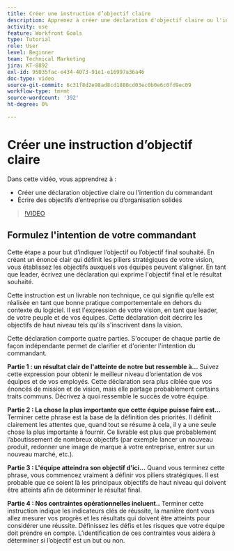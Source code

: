 ```yaml
---
title: Créer une instruction d’objectif claire
description: Apprenez à créer une déclaration d'objectif claire ou l'intention du commandant et à définir des objectifs solides pour l'entreprise ou l'organisation.
activity: use
feature: Workfront Goals
type: Tutorial
role: User
level: Beginner
team: Technical Marketing
jira: KT-8892
exl-id: 95035fac-e434-4073-91e1-e16997a36a46
doc-type: video
source-git-commit: 6c31f8d2e98ad8cd1880cd03ec0b0e6c0fd9ec09
workflow-type: tm+mt
source-wordcount: '392'
ht-degree: 0%

---
```


# Créer une instruction d’objectif claire

Dans cette vidéo, vous apprendrez à :

* Créer une déclaration objective claire ou l&#39;intention du commandant
* Écrire des objectifs d’entreprise ou d’organisation solides

>[!VIDEO](https://video.tv.adobe.com/v/335186/?quality=12&learn=on)

<!--
Your turn graphic
-->

## Formulez l&#39;intention de votre commandant

Cette étape a pour but d’indiquer l’objectif ou l’objectif final souhaité. En créant un énoncé clair qui définit les piliers stratégiques de votre vision, vous établissez les objectifs auxquels vos équipes peuvent s’aligner. En tant que leader, écrivez une déclaration qui exprime l&#39;objectif final et le résultat souhaité.

Cette instruction est un livrable non technique, ce qui signifie qu’elle est réalisée en tant que bonne pratique comportementale en dehors du contexte du logiciel. Il est l&#39;expression de votre vision, en tant que leader, de votre peuple et de vos équipes. Cette déclaration doit décrire les objectifs de haut niveau tels qu&#39;ils s&#39;inscrivent dans la vision.

Cette déclaration comporte quatre parties. S&#39;occuper de chaque partie de façon indépendante permet de clarifier et d&#39;orienter l&#39;intention du commandant.

**Partie 1 : un résultat clair de l&#39;atteinte de notre but ressemble à...**
Suivez cette expression pour obtenir le meilleur niveau d’orientation de vos équipes et de vos employés. Cette déclaration sera plus ciblée que vos énoncés de mission et de vision, mais elle partage probablement certains traits communs. Décrivez à quoi ressemble le succès de votre équipe.

**Partie 2 : La chose la plus importante que cette équipe puisse faire est...**
Terminer cette phrase est la base de la définition des priorités. Il définit clairement les attentes que, quand tout se résume à cela, il y a une seule chose la plus importante à fournir. Ce livrable est plus que probablement l’aboutissement de nombreux objectifs (par exemple lancer un nouveau produit, redonner une image de marque à votre entreprise, entrer sur un nouveau marché, etc.).

**Partie 3 : L&#39;équipe atteindra son objectif d&#39;ici...**
Quand vous terminez cette phrase, vous commencez vraiment à définir vos piliers stratégiques. Il est probable que ce soient là les principaux objectifs de haut niveau qui doivent être atteints afin de déterminer le résultat final.

**Partie 4 : Nos contraintes opérationnelles incluent..**
Terminer cette instruction indique les indicateurs clés de réussite, la manière dont vous allez mesurer vos progrès et les résultats qui doivent être atteints pour considérer une réussite. Définissez les défis et les risques que votre équipe doit prendre en compte. L’identification de ces contraintes vous aidera à déterminer si l’objectif est un but ou non.
